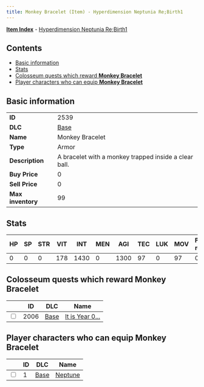 ```yaml
---
title: Monkey Bracelet (Item) - Hyperdimension Neptunia Re;Birth1
---
```


[**Item Index**](/neptunia/rb1/item/index.html) - [Hyperdimension Neptunia Re;Birth1](/neptunia/rb1)

## Contents

- [Basic information](#basic-information)
- [Stats](#stats)
- [Colosseum quests which reward **Monkey Bracelet**](#colosseum-quests-which-reward-monkey-bracelet)
- [Player characters who can equip **Monkey Bracelet**](#player-characters-who-can-equip-monkey-bracelet)
## Basic information

|   |   |
| -- | -- |
| **ID** | 2539 |
| **DLC** | [Base](/neptunia/rb1/dlc/1-base.html) |
| **Name** | Monkey Bracelet |
| **Type** | Armor |
| **Description** | A bracelet with a monkey trapped inside a clear ball. |
| **Buy Price** | 0 |
| **Sell Price** | 0 |
| **Max inventory** | 99 |


## Stats

| HP | SP | STR | VIT | INT | MEN | AGI | TEC | LUK | MOV | Fire res. | Ice res. | Wind res. | Lightning res. |
| -- | -- | --- | --- | --- | --- | --- | --- | --- | --- | --------- | -------- | --------- | -------------- |
| 0 | 0 | 0 | 178 | 1430 | 0 | 1300 | 97 | 0 | 97 | 0 | 0 | 0 | 0 |


## Colosseum quests which reward **Monkey Bracelet**

|    | ID | DLC | Name |
| -- | -- | --- | ---- |
| <input type="checkbox" id="rb1-colosseum-1-2006" class="trackbox" /> | 2006 | [Base](/neptunia/rb1/dlc/1-base.html) | [It is Year 0...](/neptunia/rb1/colosseum/1-2006-it-is-year-0.html) |


## Player characters who can equip **Monkey Bracelet**

|    | ID | DLC | Name |
| -- | -- | --- | ---- |
| <input type="checkbox" id="rb1-player-1-1" class="trackbox" /> | 1 | [Base](/neptunia/rb1/dlc/1-base.html) | [Neptune](/neptunia/rb1/player/1-1-neptune.html) |
